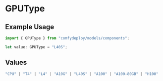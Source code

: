 # GPUType

## Example Usage

```typescript
import { GPUType } from "comfydeploy/models/components";

let value: GPUType = "L40S";
```

## Values

```typescript
"CPU" | "T4" | "L4" | "A10G" | "L40S" | "A100" | "A100-80GB" | "H100"
```